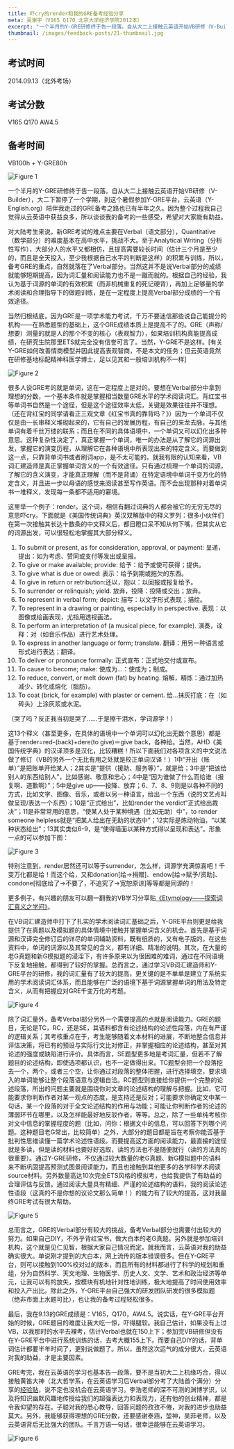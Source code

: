 ```yaml
---
title: 吓cry的render和我的GRE备考经验分享
meta: 吴谢宇（V165 Q170 北京大学经济学院2012本）
excerpt: "一个半月的Y-GRE研修终于告一段落。自从大二上接触云英语开始VB研修（V-Builder），大二下暂停了一个学期，到这个暑假参加Y-GRE平台，云英语（Y-English.org）陪伴我走过的GRE备考之路也已有半年之久。因为整个过程我自己觉得从云英语中获益良多，所以谈谈我的备考的一些感受，希望对大家能有助益。"
thumbnail: /images/feedback-posts/21-thumbnail.jpg
---
```


## 考试时间

2014.09.13（北外考场）

## 考试分数

V165 Q170 AW4.5

## 备考时间

VB100h + Y-GRE80h

![Figure 1](/images/feedback-posts/21-1.jpg)

一个半月的Y-GRE研修终于告一段落。自从大二上接触云英语开始VB研修（V-Builder），大二下暂停了一个学期，到这个暑假参加Y-GRE平台，云英语（Y-English.org）陪伴我走过的GRE备考之路也已有半年之久。因为整个过程我自己觉得从云英语中获益良多，所以谈谈我的备考的一些感受，希望对大家能有助益。

对大陆考生来说，新GRE考试的难点主要在Verbal（语文部分），Quantitative（数学部分）的难度基本在高中水平，挑战不大。至于Analytical Writing（分析性写作），大部分人的水平又都相仿，且提高需要较长时间（估计三个月是至少的，而且是全天投入，至少我根据自己水平的判断是这样）的积累与训练，所以，备考GRE的重点，自然就落在了Verbal部分。当然这并不是说Verbal部分的成绩就能够短期提高，因为词汇量和阅读能力也不是一蹴而就的。根据自己的经验，我认为基于词源的单词的有效积累（而非机械重复的死记硬背），再加上足够量的学术阅读和合理指导下的做题训练，是在一定程度上提高Verbal部分成绩的一个有效途径。

当然归根结底，因为GRE是一项学术能力考试，千万不要迷信那些说自己能提分的机构——在熟悉题型的基础上，这个GRE成绩本质上是提高不了的。GRE（声称/想要）测量的就是人的那个不变的核心（表观智力），如果培训机构真能提高成绩，在研究生院那里ETS就完全没有信誉可言了。当然，Y-GRE不是这样。[有关Y-GRE如何改善情商模型并因此提高表观智商，不是本文的任务；但云英语竟然在研修基地标配精神科医学博士，足以见其和一般培训机构不一样]

![Figure 2](/images/feedback-posts/21-2.jpg)

很多人说GRE考的就是单词，这在一定程度上是对的。要想在Verbal部分中拿到理想的分数，一个基本条件就是掌握相当数量GRE水平的学术阅读词汇。背红宝书等单词书自然是一个途径，但是这个途径效率太低，关键是效果往往并不理想。（还在背红宝的同学请看正三观文章《红宝书真的靠背吗？》）因为一个单词不仅仅是由一长串释义堆砌起来的，它有自己的发展历程，有自己的来龙去脉，与其他单词有着千丝万缕的联系；而且在不同的具体语境中，一个单词又可以幻化出多种意思。这种复杂性决定了，真正掌握一个单词，唯一的办法是从了解它的词源出发，掌握它的演变历程，从理解它在各种语境中所表现出来的特定含义。而要做到这一点，只靠背单词书或者刷词app，是不太可能的。就我有限的认知来看，VB词汇建造师是真正掌握单词含义的一个有效途径。只有通过梳理一个单词的词源，了解它的含义演变，才能真正理解（而不是背诵）在特定语境中单词千变万化的特定含义，并且进一步以母语的感觉来阅读甚至写作英语。而不会出现那种对着单词书一堆释义，发现每一条都不适用的窘境。

这里举一个例子：render。这个词，相信有翻过词典的人都会被它的无穷无尽的意思吓cry。下面就是《美国传统词典》英汉双解版中的释义罗列：很多小伙伴们在第一次接触其长达十数条的中文释义后，都目瞪口呆不知从何下嘴，但其实从它的词源出发，可以很轻松地掌握其大部分释义。

1. To submit or present, as for consideration, approval, or payment: 呈递，提出：如为考虑、赞同或支付等发出或呈报。
2. To give or make available; provide: 给予：给予或使可获得；提供。
3. To give what is due or owed: 表示：给予到期或拖欠的东西。
4. To give in return or retribution:还以，抱以：以回报或报复给予。
5. To surrender or relinquish; yield. 放弃，投降：投降或交出；放弃。
6. To represent in verbal form; depict: 描写：以文字形式表现；描绘。
7. To represent in a drawing or painting, especially in perspective. 表现：以图像或绘画表现，尤指用透视画法。
8. To perform an interpretation of (a musical piece, for example). 演奏，诠释：对（如音乐作品）进行艺术处理。
9. To express in another language or form; translate. 翻译：用另一种语言或形式进行表达；翻译。
10. To deliver or pronounce formally: 正式宣布：正式地交付或宣布。
11. To cause to become; make: 使成为…：使成为；制成。
12. To reduce, convert, or melt down (fat) by heating. 熔解，精炼：通过加热减少、转化或熔化（脂肪）。
13. To coat (brick, for example) with plaster or cement. 给…抹灰打底：在（如砖头）上涂灰浆或水泥。

（哭了吗？反正我当初是哭了……于是擦干泪水，学词源学！）

这13个释义（甚至更多，在具体的语境中一个单词可以幻化出无数个意思）都是基于render=red-(back)+dere(to give)＝give back，各种给。当然，AHD《美国传统字典》的汉译顶多是汉化，比较糟糕！所以下面我们对各项含义的中文说法做了修订（VB的另外一个无比有用之处就是校正单词汉译！）1中“开出（账单）”是把账单开给某人；2其实是“提供（援助、服务等）”，就是给；3中是“把该给别人的东西给别人”，比如感谢、敬意和忠心；4中是“因为谁做了什么而给谁（报复啊、道歉啊）”；5中是give up——投降、放弃；6、7、8、9则是以各种不同的方式，比如文字、图像、音乐，或者以另一种语言，给出一个东西（说的文艺点叫做呈现/表达一个东西）；10是“正式给出”，比如render the verdict“正式给出裁决”；11是非常常用的意思，“使某人处于某种境遇（比如无助）中”，to render someone helpless就是“把某人给出在无助的状态中”；12实际是炼动物油，“以某种状态给出”；13其实类似6-9，是“使得墙面以某种方式得以呈现和表达”。形象一点的可以参加下图：

![Figure 3](/images/feedback-posts/21-3.jpg)

特别注意到，render居然还可以等于surrender，怎么样，词源学充满惊喜吧！千变万化都是给！而这个给，又和donation[给->捐赠]、endow[给->赋予/资助]、condone[彻底给了->不要了，不追究了->宽恕原谅]等等都是同源的！

更多例子，有兴趣的朋友可以翻一翻我的VB学习分享贴[《Etymology——探索词汇真义之学问》](/feedback/post/013/)。

在VB词汇建造师中打下了扎实的学术阅读词汇基础之后，Y-GRE平台则更是给我提供了在真题以及模拟题的具体情境中接触并掌握单词含义的机会。首先是基于词源和汉译完全修订后的详尽的单词辅助资料，既有纸质的，又有电子版的。在这些资料中，单词的词源以及其常见的含义，都有详细、精准的说明。其次，在大量的老G真题和新G模拟题的浸淫下，有许多原来以为很困难的难词，通过在不同语境下反复地接触，都得到了较好的掌握。总而言之，通过学习VB词汇建造师和Y-GRE平台的研修，我的词汇量有了较大的提高，更关键的是不单单是建立了系统实用的学术阅读词汇体系，而且能够在广泛的语境下基于词源掌握单词的用法及特定含义，从而有把握应对GRE千变万化的考题。

![Figure 4](/images/feedback-posts/21-4.jpg)

除了词汇量外，备考Verbal部分另外一个需要提高的点就是阅读能力。GRE的题目，无论是TC，RC，还是SE，其语料都含有论述结构的论述性段落，内在有严谨的逻辑关系；其考核重点在于，考生能够随着文本材料的进展，不断地整合信息并评估决策，将已有的预设与实际行文比对修正，并掌握相应的论述结构，甚至对其论述的强度或缺陷进行评价。具体而言，SE题型更多地是考词汇量，但若不了解题目的论述结构，即使选项都认识，也不一定做得出来。TC题型会把一个段落挖去一个，两个，或者三个空，让你通过对段落的整体把握，进行选择填空，要求填入的单词能够让整个段落语意与逻辑自洽。RC题型则直接给你提供一个完整的论述段落，所出的问题主要就是围绕你对文章的论述结构的理解与把握。比如，它可能要求你判断作者对某一观点的态度，是支持还是反对；可能要求你确定文中某一句话，某一个段落的对于全文论述结构的作用与功能；可能让你判断作者的论述的薄弱环节在哪里，以及怎样能最好地反驳作者，等等。总之，除了一些单纯考核你对文中信息的掌握程度的题（比如，问你：根据文中的信息，可以回答下列哪个问题。这种题目老G常出，比较简单）之外，大部分的题目都是旨在考察你能否基于批判性思维读懂一篇学术论述性语段。而要提高这方面的阅读能力，最直接的途径就是多读，但是读的材料也要好好选取，读的方法也不是随便就行（读的方法真的很重要）。通过Y-GRE研修，不仅通过较大数量的老G真题、新G模拟题中的语料来不断巩固提高预测式图景阅读能力，而且也接触到其他更多的各学科学术阅读source材料。另外数量高达10次完全ETS风格的模拟考，也给我提供了有助益的合理评估与反馈。通过阅读大量具有精细、严谨的论述结构的语料，我的阅读论述性语段（这真的不是你想的议论文那么简单！）的能力有了较大的提高，这对我最终GRE考试有很大帮助。

![Figure 5](/images/feedback-posts/21-5.jpg)

总而言之，GRE的Verbal部分有较大的挑战，备考Verbal部分也需要付出较大的努力。如果自己DIY，不外乎背红宝书，做大白本的老G真题。另外就是参加培训机构，这个就是见仁见智，根据大家自己情况而定。就我而言，云英语对我的助益确实很大。单说刚才提到的大白本，网上流传的版本错误很多。但在Y-GRE平台，则可以接触到100%校对过的版本，而且所有的材料都进行了科学的规划和重组，分为自然科学、天文地理、生物医学、历史人文、文学、艺术和政治经济等单元，让我可以有的放矢，按模块有机地针对性地训练，极大地提高了时间使用效率和投入产出比。除此之外，Y-GRE平台自己强大的研发团队研发的很多模拟题（绝非市面上水题可比），也让我的备考过程轻松很多。

最后，我在9.13的GRE成绩是：V165，Q170，AW4.5。说实话，在Y-GRE平台开始的时候，GRE题目的难度让我大吃一惊，吓得腿软。我自己估计，如果没有上过VB，以我那时的水平去裸考，估计Verbal也就在150上下；参加完VB研修但没有在Y-GRE平台中进行系统训练的话，去考大概155上下。而要自己DIY的话，背单词估计都要半年时间了，更别说做题了。所以，虽然这次运气的成分很大，云英语对我的助益，才是主要因素。

GRE考完，我在云英语的学习也基本告一段落，要不是当初大二上机缘巧合，得以接触黄笛大神（北大哲学系，在云英语学习后Verbal部分考了大陆首个满分）分享的[经验贴](http://wenku.baidu.com/view/eab1d3df28ea81c758f5783a.html)，说不定也没机会在云英语学习。李浩老师的深不可测的渊博学识，以及将知识幽默风趣地传授给我们的超强表达力和表现力，还有他的创业精神，都是令我仰望的存在。子聪对我的悉心教导，回答问题的孜孜不倦，对我的进步也助益莫大。另外，我能够获得理想的GRE分数，还要感谢泰涵，堃神，吴菲老师，以及云英语背后无比强大的团队。千言万语一句话，很幸运能够在云英语学习。

![Figure 6](/images/feedback-posts/21-6.jpg)